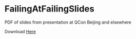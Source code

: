 # FailingAtFailingSlides
PDF of slides from presentation at QCon Beijing and elsewhere

Download [Here](https://github.com/BruceEckel/FailingAtFailingSlides/releases)

